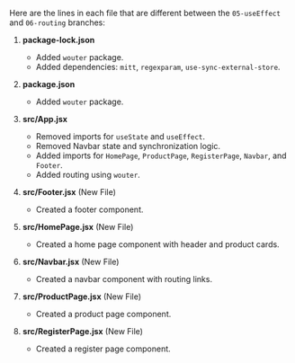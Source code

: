 Here are the lines in each file that are different between the `05-useEffect` and `06-routing` branches:

1. **package-lock.json**
   - Added `wouter` package.
   - Added dependencies: `mitt`, `regexparam`, `use-sync-external-store`.

2. **package.json**
   - Added `wouter` package.

3. **src/App.jsx**
   - Removed imports for `useState` and `useEffect`.
   - Removed Navbar state and synchronization logic.
   - Added imports for `HomePage`, `ProductPage`, `RegisterPage`, `Navbar`, and `Footer`.
   - Added routing using `wouter`.

4. **src/Footer.jsx** (New File)
   - Created a footer component.

5. **src/HomePage.jsx** (New File)
   - Created a home page component with header and product cards.

6. **src/Navbar.jsx** (New File)
   - Created a navbar component with routing links.

7. **src/ProductPage.jsx** (New File)
   - Created a product page component.

8. **src/RegisterPage.jsx** (New File)
   - Created a register page component.
